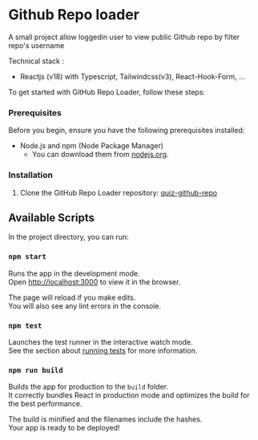 # Github Repo loader

A small project allow loggedin user to view public Github repo by filter repo's username

Technical stack :

- Reactjs (v18) with Typescript, Tailwindcss(v3), React-Hook-Form, ...

To get started with GitHub Repo Loader, follow these steps:

### Prerequisites

Before you begin, ensure you have the following prerequisites installed:

- Node.js and npm (Node Package Manager)
  - You can download them from [nodejs.org](https://nodejs.org/).

### Installation

1. Clone the GitHub Repo Loader repository: [quiz-github-repo](https://github.com/longtk/quiz-github-repo)

## Available Scripts

In the project directory, you can run:

### `npm start`

Runs the app in the development mode.\
Open [http://localhost:3000](http://localhost:3000) to view it in the browser.

The page will reload if you make edits.\
You will also see any lint errors in the console.

### `npm test`

Launches the test runner in the interactive watch mode.\
See the section about [running tests](https://facebook.github.io/create-react-app/docs/running-tests) for more information.

### `npm run build`

Builds the app for production to the `build` folder.\
It correctly bundles React in production mode and optimizes the build for the best performance.

The build is minified and the filenames include the hashes.\
Your app is ready to be deployed!
